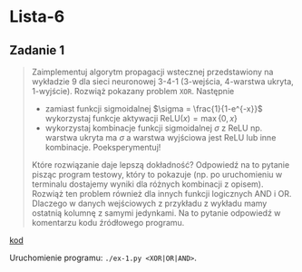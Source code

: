 # Lista-6

## Zadanie 1

> Zaimplementuj algorytm propagacji wstecznej przedstawiony na wykładzie 9 dla sieci neuronowej 3-4-1 (3-wejścia, 4-warstwa ukryta, 1-wyjście). Rozwiąż pokazany problem `XOR`. Następnie
> - zamiast funkcji sigmoidalnej $\sigma = \frac{1}{1-e^{-x}}$ wykorzystaj funkcje aktywacji $\mathrm{ReLU}(x) = \max\{0,x\}$
> - wykorzystaj kombinacje funkcji sigmoidalnej $\sigma$ z $\mathrm{ReLU}$ np. warstwa ukryta ma $\sigma$ a warstwa wyjściowa jest $\mathrm{ReLU}$ lub inne kombinacje. Poeksperymentuj!
>
> Które rozwiązanie daje lepszą dokładność? Odpowiedź na to pytanie pisząc program testowy, który to pokazuje (np. po uruchomieniu w terminalu dostajemy wyniki dla różnych kombinacji z opisem). Rozwiąż ten problem również dla innych funkcji logicznych AND i OR. Dlaczego w danych wejściowych z przykładu z wykładu mamy ostatnią kolumnę z samymi jedynkami. Na to pytanie odpowiedź w komentarzu kodu źródłowego programu.

[kod](ex-1.py)

Uruchomienie programu: `./ex-1.py <XOR|OR|AND>`.
